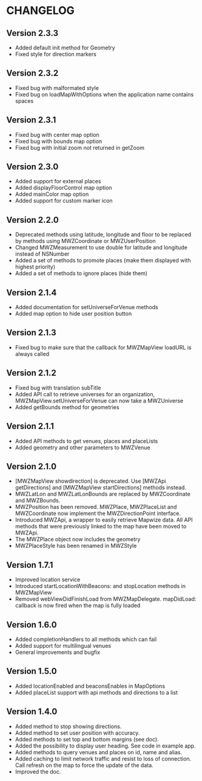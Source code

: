 # CHANGELOG

## Version 2.3.3

- Added default init method for Geometry
- Fixed style for direction markers

## Version 2.3.2

- Fixed bug with malformated style
- Fixed bug on loadMapWithOptions when the application name contains spaces

## Version 2.3.1

- Fixed bug with center map option
- Fixed bug with bounds map option
- Fixed bug with initial zoom not returned in getZoom

## Version 2.3.0

- Added support for external places
- Added displayFloorControl map option
- Added mainColor map option
- Added support for custom marker icon

## Version 2.2.0

- Deprecated methods using latitude, longitude and floor to be replaced by methods using MWZCoordinate or MWZUserPosition
- Changed MWZMeasurement to use double for latitude and longitude instead of NSNumber
- Added a set of methods to promote places (make them displayed with highest priority)
- Added a set of methods to ignore places (hide them)

## Version 2.1.4

- Added documentation for setUniverseForVenue methods
- Added map option to hide user position button

## Version 2.1.3

- Fixed bug to make sure that the callback for MWZMapView loadURL is always called

## Version 2.1.2

- Fixed bug with translation subTitle
- Added API call to retrieve universes for an organization, MWZMapView.setUniverseForVenue can now take a MWZUniverse 
- Added getBounds method for geometries

## Version 2.1.1

- Added API methods to get venues, places and placeLists
- Added geometry and other parameters to MWZVenue

## Version 2.1.0

- [MWZMapView showdirection] is deprecated. Use [MWZApi getDirections] and [MWZMapView startDirections] methods instead.
- MWZLatLon and MWZLatLonBounds are replaced by MWZCoordinate and MWZBounds.
- MWZPosition has been removed. MWZPlace, MWZPlaceList and MWZCoordinate now implement the MWZDirectionPoint interface.
- Introduced MWZApi, a wrapper to easily retrieve Mapwize data. All API methods that were previously linked to the map have been moved to MWZApi.
- The MWZPlace object now includes the geometry
- MWZPlaceStyle has been renamed in MWZStyle

## Version 1.7.1

- Improved location service
- Introduced startLocationWithBeacons: and stopLocation methods in MWZMapView
- Removed webViewDidFinishLoad from MWZMapDelegate. mapDidLoad: callback is now fired when the map is fully loaded

## Version 1.6.0

- Added completionHandlers to all methods which can fail
- Added support for multilingual venues
- General improvements and bugfix

## Version 1.5.0

- Added locationEnabled and beaconsEnables in MapOptions
- Added placeList support with api methods and directions to a list

## Version 1.4.0

- Added method to stop showing directions.
- Added method to set user position with accuracy.
- Added methods to set top and bottom margins (see doc).
- Added the possibility to display user heading. See code in example app.
- Added methods to query venues and places on id, name and alias.
- Added caching to limit network traffic and resist to loss of connection. Call refresh on the map to force the update of the data.
- Improved the doc.
